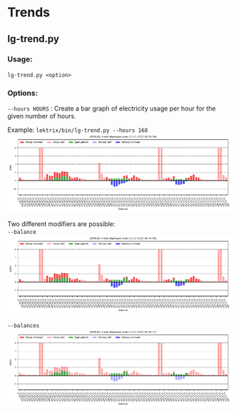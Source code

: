 # Trends

## lg-trend.py

### Usage:
`lg-trend.py <option>`

### Options:
`--hours HOURS` : Create a bar graph of electricity usage per hour for the given number of hours.

Example:
`lektrix/bin/lg-trend.py --hours 168`
![alt](lex_pasthours_mains.png)

Two different modifiers are possible:  
`--balance`
![alt](lex_pasthours_mains_balance.png)

`--balances`
![alt](lex_pasthours_mains_balances.png)
